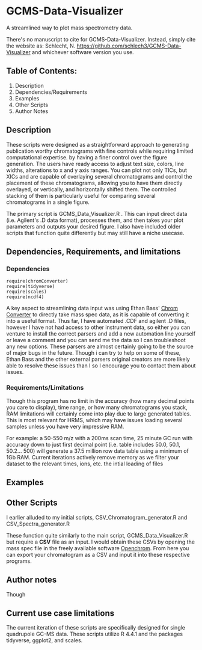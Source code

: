 # GCMS-Data-Visualizer
A streamlined way to plot mass spectrometry data. 

There's no manuscript to cite for GCMS-Data-Visualizer. Instead, simply cite the website as: Schlecht, N. https://github.com/schlech3/GCMS-Data-Visualizer and whichever software version you use.


## Table of Contents: 
1. Description
2. Dependencies/Requirements
3. Examples
4. Other Scripts
5. Author Notes
   

## Description
These scripts were designed as a straightforward approach to generating publication worthy chromatograms with fine controls while requiring limited computational expertise. by having a finer control over the figure generation. The users have ready access to adjust text size, colors, line widths, alterations to x and y axis ranges. You can plot not only TICs, but XICs and are capable of overlaying several chromatograms and control the placement of these chromatograms, allowing you to have them directly overlayed, or vertically, and horizontally shifted them. The controlled stacking of them is particularly useful for comparing several chromatograms in a single figure. 

The primary script is GCMS_Data_Visualizer.R . This can input direct data (i.e. Agilent's .D data format), processes them, and then takes your plot parameters and outputs your desired figure. I also have included older scripts that function quite differently  but may still have a niche usecase.

## Dependencies, Requirements, and limitations

### Dependencies 
```
require(chromConverter)
require(tidyverse)
require(scales)
require(ncdf4)
```

A key aspect to streamlining data input was using Ethan Bass' [Chrom Converter](https://github.com/ethanbass/chromConverter/blob/master/README.md#Installation) to directly take mass spec data, as it is capable of converting it into a useful format. Thus far, I have automated .CDF and agilent .D files, however I have not had access to other instrument data, so either you can venture to install the correct parsers and add a new automation line yourself or leave a comment and you can send me the data so I can troubleshoot any new options. These parsers are almost certainly going to be the source of major bugs in the future. Though i can try to help on some of these, Ethan Bass and the other external parsers original creators are more likely able to resolve these issues than I so I encourage you to contact them about issues. 


### Requirements/Limitations
Though this program has no limit in the accuracy (how many decimal points you care to display), time range, or how many chromatograms you stack, RAM limitations will certainly come into play due to large generated tables. This is most relevant for HRMS, which may have issues loading several samples unless you have very impressive RAM. 


For example: a 50-550 m/z with a 200ms scan time, 25 minute GC run with accuracy down to just first decimal point (i.e. table includes 50.0, 50.1, 50.2... 500) will generate a 37.5 million row data table using a minimum of 1Gb RAM. Current iterations actively remove memory as we filter your dataset to the relevant times, ions, etc. the intial loading of files 


## Examples


## Other Scripts

I earlier alluded to my initial scripts, CSV_Chromatogram_generator.R and CSV_Spectra_generator.R

These function quite similarly to the main script, GCMS_Data_Visualizer.R but require a **CSV** file as an input. I would obtain these CSVs by opening the mass spec file in the freely available software [Openchrom](https://www.openchrom.net/). From here you can export your chromatogram as a CSV and input it into these respective programs. 


## Author notes
Though 


## Current use case limitations
The current iteration of these scripts are specifically designed for single quadrupole GC-MS data. These scripts utilize R 4.4.1 and the packages tidyverse, ggplot2, and scales.
